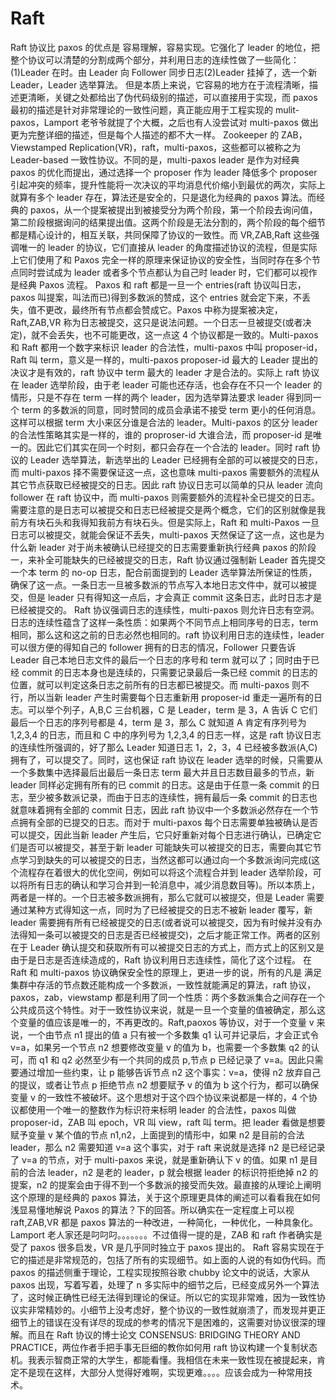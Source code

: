 # Raft

Raft 协议比 paxos 的优点是 容易理解，容易实现。它强化了 leader 的地位，把整个协议可以清楚的分割成两个部分，并利用日志的连续性做了一些简化：(1)Leader 在时。由 Leader 向 Follower 同步日志(2)Leader 挂掉了，选一个新 Leader，Leader 选举算法。 但是本质上来说，它容易的地方在于流程清晰，描述更清晰，关键之处都给出了伪代码级别的描述，可以直接用于实现，而 paxos 最初的描述是针对非常理论的一致性问题，真正能应用于工程实现的 mulit-paxos，Lamport 老爷爷就提了个大概，之后也有人没尝试对 multi-paxos 做出更为完整详细的描述，但是每个人描述的都不大一样。 Zookeeper 的 ZAB，Viewstamped Replication(VR)，raft，multi-paxos，这些都可以被称之为 Leader-based 一致性协议。不同的是，multi-paxos leader 是作为对经典 paxos 的优化而提出，通过选择一个 proposer 作为 leader 降低多个 proposer 引起冲突的频率，提升性能将一次决议的平均消息代价缩小到最优的两次，实际上就算有多个 leader 存在，算法还是安全的，只是退化为经典的 paxos 算法。而经典的 paxos，从一个提案被提出到被接受分为两个阶段，第一个阶段去询问值，第二阶段根据询问的结果提出值。这两个阶段是无法分割的，两个阶段的每个细节都是精心设计的，相互关联，共同保障了协议的一致性。而 VR,ZAB,Raft 这些强调唯一的 leader 的协议，它们直接从 leader 的角度描述协议的流程，但是实际上它们使用了和 Paxos 完全一样的原理来保证协议的安全性，当同时存在多个节点同时尝试成为 leader 或者多个节点都认为自己时 leader 时，它们都可以视作是经典 Paxos 流程。 Paxos 和 raft 都是一旦一个 entries(raft 协议叫日志，paxos 叫提案，叫法而已)得到多数派的赞成，这个 entries 就会定下来，不丢失，值不更改，最终所有节点都会赞成它。Paxos 中称为提案被决定，Raft,ZAB,VR 称为日志被提交，这只是说法问题。一个日志一旦被提交(或者决定)，就不会丢失，也不可能更改，这一点这 4 个协议都是一致的。Multi-paxos 和 Raft 都用一个数字来标识 leader 的合法性，multi-paxos 中叫 proposer-id，Raft 叫 term，意义是一样的，multi-paxos proposer-id 最大的 Leader 提出的决议才是有效的，raft 协议中 term 最大的 leader 才是合法的。实际上 raft 协议在 leader 选举阶段，由于老 leader 可能也还存活，也会存在不只一个 leader 的情形，只是不存在 term 一样的两个 leader，因为选举算法要求 leader 得到同一个 term 的多数派的同意，同时赞同的成员会承诺不接受 term 更小的任何消息。这样可以根据 term 大小来区分谁是合法的 leader。Multi-paxos 的区分 leader 的合法性策略其实是一样的，谁的 proproser-id 大谁合法，而 proposer-id 是唯一的。因此它们其实在同一个时刻，都只会存在一个合法的 leader。同时 raft 协议的 Leader 选举算法，新选举出的 Leader 已经拥有全部的可以被提交的日志，而 multi-paxos 择不需要保证这一点，这也意味 multi-paxos 需要额外的流程从其它节点获取已经被提交的日志。因此 raft 协议日志可以简单的只从 leader 流向 follower 在 raft 协议中，而 multi-paxos 则需要额外的流程补全已提交的日志。需要注意的是日志可以被提交和日志已经被提交是两个概念，它们的区别就像是我前方有块石头和我得知我前方有块石头。但是实际上，Raft 和 multi-Paxos 一旦日志可以被提交，就能会保证不丢失，multi-paxos 天然保证了这一点，这也是为什么新 leader 对于尚未被确认已经提交的日志需要重新执行经典 paxos 的阶段一，来补全可能缺失的已经被提交的日志，Raft 协议通过强制新 Leader 首先提交一个本 term 的 no-op 日志，配合前面提到的 Leader 选举算法所保证的性质，确保了这一点。一条日志一旦被多数派的节点写入本地日志文件中，就可以被提交，但是 leader 只有得知这一点后，才会真正 commit 这条日志，此时日志才是已经被提交的。 Raft 协议强调日志的连续性，multi-paxos 则允许日志有空洞。日志的连续性蕴含了这样一条性质：如果两个不同节点上相同序号的日志，term 相同，那么这和这之前的日志必然也相同的。raft 协议利用日志的连续性，leader 可以很方便的得知自己的 follower 拥有的日志的情况，Follower 只要告诉 Leader 自己本地日志文件的最后一个日志的序号和 term 就可以了；同时由于已经 commit 的日志本身也是连续的，只需要记录最后一条已经 commit 的日志的位置，就可以判定这条日志之前所有的日志都已被提交。而 multi-paxos 则不行，所以当新 leader 产生时需要每个日志重新用 proposer-id 重走一遍所有的日志。可以举个列子，A,B,C 三台机器，C 是 Leader，term 是 3，A 告诉 C 它们最后一个日志的序列号都是 4，term 是 3，那么 C 就知道 A 肯定有序列号为 1,2,3,4 的日志，而且和 C 中的序列号为 1,2,3,4 的日志一样，这是 raft 协议日志的连续性所强调的，好了那么 Leader 知道日志 1，2，3，4 已经被多数派(A,C)拥有了，可以提交了。同时，这也保证 raft 协议在 leader 选举的时候，只需要从一个多数集中选择最后出最后一条日志 term 最大并且日志数目最多的节点，新 leader 同样必定拥有所有的已 commit 的日志。这是由于任意一条 commit 的日志，至少被多数派记录，而由于日志的连续性，拥有最后一条 commit 的日志也就意味着拥有全部的 commit 日志，因此 raft 协议中一个多数派必然存在一个节点拥有全部的已提交的日志。而对于 multi-paxos 每个日志需要单独被确认是否可以提交，因此当新 leader 产生后，它只好重新对每个日志进行确认，已确定它们是否可以被提交，甚至于新 leader 可能缺失可以被提交的日志，需要向其它节点学习到缺失的可以被提交的日志，当然这都可以通过向一个多数派询问完成(这个流程存在着很大的优化空间，例如可以将这个流程合并到 leader 选举阶段，可以将所有日志的确认和学习合并到一轮消息中，减少消息数目等)。所以本质上，两者是一样的。一个日志被多数派拥有，那么它就可以被提交，但是 Leader 需要通过某种方式得知这一点，同时为了已经被提交的日志不被新 leader 覆写，新 leader 需要拥有所有已经被提交的日志(或者说可以被提交，因为有时候并没有办法得知一条可以被提交的日志是否已经被提交)，之后才能正常工作。两者的区别在于 Leader 确认提交和获取所有可以被提交日志的方式上，而方式上的区别又是由于是日志是否连续造成的，Raft 协议利用日志连续性，简化了这个过程。 在 Raft 和 multi-paxos 协议确保安全性的原理上，更进一步的说，所有的凡是 满足 集群中存活的节点数还能构成一个多数派，一致性就能满足的算法，raft 协议，paxos，zab，viewstamp 都是利用了同一个性质：两个多数派集合之间存在一个公共成员这个特性。对于一致性协议来说，就是一旦一个变量的值被确定，那么这个变量的值应该是唯一的，不再更改的。Raft,paoxos 等协议，对于一个变量 v 来说，一个由节点 n1 提出的值 a 只有被一个多数集 q1 认可并记录后，才会正式令 v=a，如果另一个节点 n2 想要修改变量 v 的值为 b，也需要一个多数集 q2 的认可，而 q1 和 q2 必然至少有一个共同的成员 p,节点 p 已经记录了 v=a。因此只需要通过增加一些约束，让 p 能够告诉节点 n2 这个事实：v=a，使得 n2 放弃自己的提议，或者让节点 p 拒绝节点 n2 想要赋予 v 的值为 b 这个行为，都可以确保变量 v 的一致性不被破坏。这个思想对于这个四个协议来说都是一样的，4 个协议都使用一个唯一的整数作为标识符来标明 leader 的合法性，paxos 叫做 proposer-id，ZAB 叫 epoch，VR 叫 view，raft 叫 term。把 leader 看做是想要赋予变量 v 某个值的节点 n1,n2，上面提到的情形中，如果 n2 是目前的合法 leader，那么 n2 需要知道 v=a 这个事实，对于 raft 来说就是选择 n2 是已经记录了 v=a 的节点，对于 multi-paxos 来说，就是重新确认下 v 的值。如果 n1 是目前的合法 leader，n2 是老的 leader，p 就会根据 leader 的标识符拒绝掉 n2 的提案，n2 的提案会由于得不到一个多数派的接受而失效。最直接的从理论上阐明这个原理的是经典的 paxos 算法，关于这个原理更具体的阐述可以看看我在如何浅显易懂地解说 Paxos 的算法？下的回答。所以确实在一定程度上可以视 raft,ZAB,VR 都是 paxos 算法的一种改进，一种简化，一种优化，一种具象化。Lamport 老人家还是叼叼叼。。。。。。。不过值得一提的是，ZAB 和 raft 作者确实是受了 paxos 很多启发，VR 是几乎同时独立于 paxos 提出的。 Raft 容易实现在于它的描述是非常规范的，包括了所有的实现细节。如上面的人说的有如伪代码。而 paxos 的描述侧重于理论，工程实现按照谷歌 chubby 论文中的说话，大家从 paxos 出现，写着写着，处理了 n 多实际中的细节之后，已经变成另外一个算法了，这时候正确性已经无法得到理论的保证。所以它的实现非常难，因为一致性协议实非常精妙的。小细节上没考虑好，整个协议的一致性就崩溃了，而发现并更正细节上的错误在没有详尽的现成的参考的情况下是困难的，这需要对协议很深的理解。而且在 Raft 协议的博士论文 CONSENSUS: BRIDGING THEORY AND PRACTICE，两位作者手把手事无巨细的教你如何用 raft 协议构建一个复制状态机。我表示智商正常的大学生，都能看懂。我相信在未来一致性现在被提起来，肯定不是现在这样，大部分人觉得好难啊，实现更难。。。。应该会成为一种常用技术。
